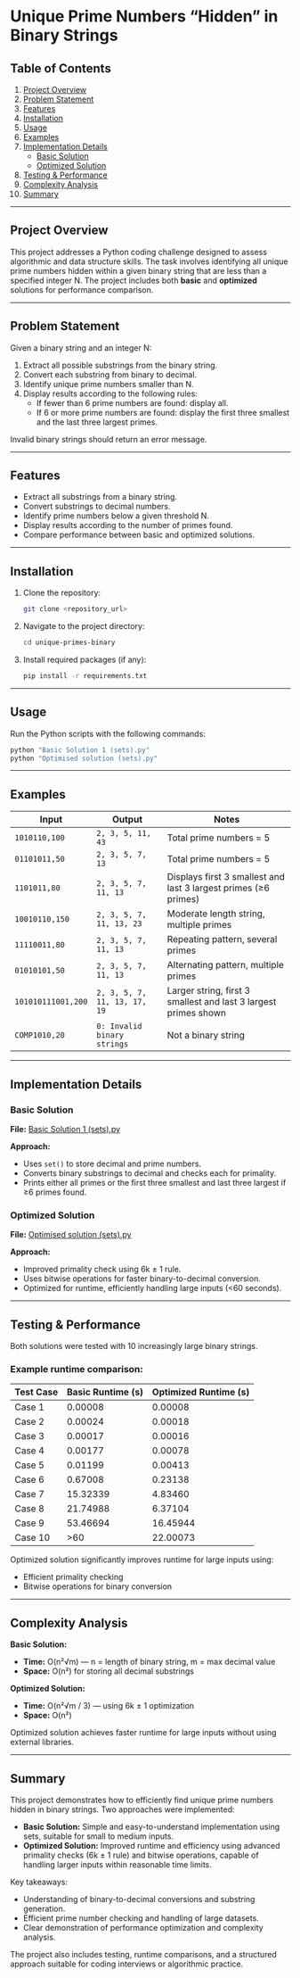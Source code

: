 # Unique Prime Numbers “Hidden” in Binary Strings

## Table of Contents
1. [Project Overview](#project-overview)  
2. [Problem Statement](#problem-statement)  
3. [Features](#features)  
4. [Installation](#installation)  
5. [Usage](#usage)  
6. [Examples](#examples)  
7. [Implementation Details](#implementation-details)  
   - [Basic Solution](#basic-solution)  
   - [Optimized Solution](#optimized-solution)  
8. [Testing & Performance](#testing--performance)  
9. [Complexity Analysis](#complexity-analysis)
10. [Summary](#summary)

---

## Project Overview
This project addresses a Python coding challenge designed to assess algorithmic and data structure skills. The task involves identifying all unique prime numbers hidden within a given binary string that are less than a specified integer N. The project includes both **basic** and **optimized** solutions for performance comparison.

---

## Problem Statement
Given a binary string and an integer N:

1. Extract all possible substrings from the binary string.  
2. Convert each substring from binary to decimal.  
3. Identify unique prime numbers smaller than N.  
4. Display results according to the following rules:  
   - If fewer than 6 prime numbers are found: display all.  
   - If 6 or more prime numbers are found: display the first three smallest and the last three largest primes.  

Invalid binary strings should return an error message.

---

## Features
- Extract all substrings from a binary string.  
- Convert substrings to decimal numbers.  
- Identify prime numbers below a given threshold N.  
- Display results according to the number of primes found.  
- Compare performance between basic and optimized solutions.  

---

## Installation
1. Clone the repository:  
   ```bash
   git clone <repository_url>
   ```
2. Navigate to the project directory:

   ```bash
   cd unique-primes-binary
    ```
3. Install required packages (if any):
   ```bash
   pip install -r requirements.txt
   ```
   
---

## Usage

Run the Python scripts with the following commands:

```bash
python "Basic Solution 1 (sets).py"
python "Optimised solution (sets).py"
```

---

## Examples

| Input                 | Output                       | Notes                                                 |
|-----------------------|-------------------------------|-------------------------------------------------------|
| `1010110,100`         | `2, 3, 5, 11, 43`            | Total prime numbers = 5                               |
| `01101011,50`         | `2, 3, 5, 7, 13`             | Total prime numbers = 5                               |
| `1101011,80`          | `2, 3, 5, 7, 11, 13`         | Displays first 3 smallest and last 3 largest primes (≥6 primes) |
| `10010110,150`        | `2, 3, 5, 7, 11, 13, 23`     | Moderate length string, multiple primes              |
| `11110011,80`         | `2, 3, 5, 7, 11, 13`         | Repeating pattern, several primes                    |
| `01010101,50`         | `2, 3, 5, 7, 11, 13`         | Alternating pattern, multiple primes                 |
| `101010111001,200`    | `2, 3, 5, 7, 11, 13, 17, 19` | Larger string, first 3 smallest and last 3 largest primes shown |
| `COMP1010,20`         | `0: Invalid binary strings`  | Not a binary string                                  |

---

## Implementation Details

### Basic Solution

**File:** [Basic Solution 1 (sets).py](./Basic%20Solution%201%20(sets).py)  

**Approach:**
- Uses `set()` to store decimal and prime numbers.  
- Converts binary substrings to decimal and checks each for primality.  
- Prints either all primes or the first three smallest and last three largest if ≥6 primes found.

### Optimized Solution

**File:** [Optimised solution (sets).py](./Optimised%20solution%20(sets).py)  

**Approach:**
- Improved primality check using 6k ± 1 rule.  
- Uses bitwise operations for faster binary-to-decimal conversion.  
- Optimized for runtime, efficiently handling large inputs (<60 seconds).
  
---

## Testing & Performance

Both solutions were tested with 10 increasingly large binary strings.

### Example runtime comparison:

| Test Case | Basic Runtime (s) | Optimized Runtime (s) |
|-----------|-----------------|---------------------|
| Case 1    | 0.00008         | 0.00008             |
| Case 2    | 0.00024         | 0.00018             |
| Case 3    | 0.00017         | 0.00016             |
| Case 4    | 0.00177         | 0.00078             |
| Case 5    | 0.01199         | 0.00413             |
| Case 6    | 0.67008         | 0.23138             |
| Case 7    | 15.32339        | 4.83460             |
| Case 8    | 21.74988        | 6.37104             |
| Case 9    | 53.46694        | 16.45944            |
| Case 10   | >60             | 22.00073            |

Optimized solution significantly improves runtime for large inputs using:

- Efficient primality checking  
- Bitwise operations for binary conversion
  
---

## Complexity Analysis

**Basic Solution:**  
- **Time:** O(n²√m) — n = length of binary string, m = max decimal value  
- **Space:** O(n²) for storing all decimal substrings  

**Optimized Solution:**  
- **Time:** O(n²√m / 3) — using 6k ± 1 optimization  
- **Space:** O(n²)  

Optimized solution achieves faster runtime for large inputs without using external libraries.

---

## Summary

This project demonstrates how to efficiently find unique prime numbers hidden in binary strings. Two approaches were implemented:

- **Basic Solution:** Simple and easy-to-understand implementation using sets, suitable for small to medium inputs.  
- **Optimized Solution:** Improved runtime and efficiency using advanced primality checks (6k ± 1 rule) and bitwise operations, capable of handling larger inputs within reasonable time limits.  

Key takeaways:  
- Understanding of binary-to-decimal conversions and substring generation.  
- Efficient prime number checking and handling of large datasets.  
- Clear demonstration of performance optimization and complexity analysis.  

The project also includes testing, runtime comparisons, and a structured approach suitable for coding interviews or algorithmic practice.








